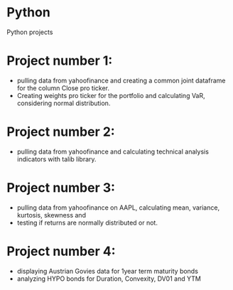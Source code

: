 # Python
Python projects

# Project number 1: 
 - pulling data from yahoofinance and creating a common joint dataframe for the column Close pro ticker.
 - Creating weights pro ticker for the portfolio and calculating VaR, considering normal distribution.

# Project number 2:
- pulling data from yahoofinance and calculating technical analysis indicators with talib library.

# Project number 3:
- pulling data from yahoofinance on AAPL, calculating mean, variance, kurtosis, skewness and 
- testing if returns are normally distributed or not.

# Project number 4:
- displaying Austrian Govies data for 1year term maturity bonds
- analyzing HYPO bonds for Duration, Convexity, DV01 and YTM
